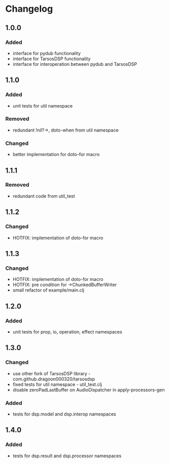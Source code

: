 # Changelog

## 1.0.0
### Added
- interface for pydub functionality
- interface for TarsosDSP functionality
- interface for interoperation between pydub and TarsosDSP

## 1.1.0
### Added
- unit tests for util namespace
### Removed
- redundant !nil?->, doto-when from util namespace
### Changed
- better implementation for doto-for macro

## 1.1.1
### Removed
- redundant code from util_test

## 1.1.2
### Changed
- HOTFIX: implementation of doto-for macro

## 1.1.3
### Changed
- HOTFIX: implementation of doto-for macro
- HOTFIX: pre condition for ->ChunkedBufferWriter
- small refactor of example/main.clj

## 1.2.0
### Added
- unit tests for prop, io, operation, effect namespaces

## 1.3.0
### Changed
- use other fork of TarsosDSP library - com.github.dragoon000320/tarsosdsp
- fixed tests for util namespace - util_test.clj
- disable zeroPadLastBuffer on AudioDispatcher in apply-processors-gen
### Added
- tests for dsp.model and dsp.interop namespaces

## 1.4.0
### Added
- tests for dsp.result and dsp.processor namespaces
